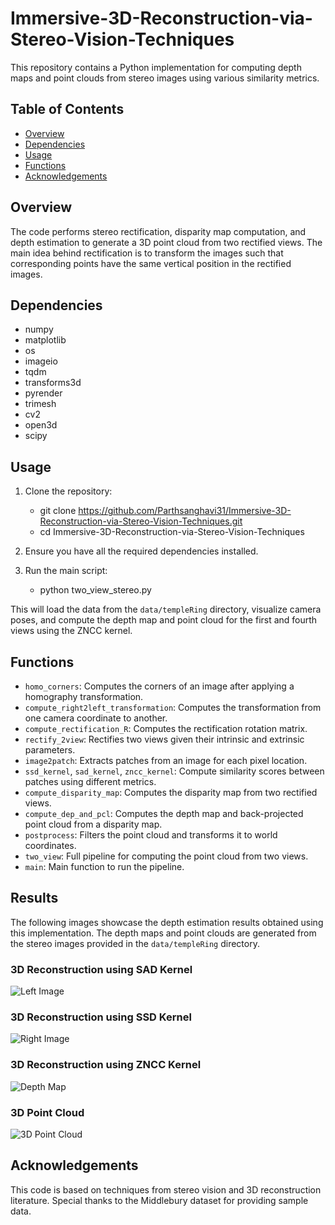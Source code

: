 # Immersive-3D-Reconstruction-via-Stereo-Vision-Techniques

This repository contains a Python implementation for computing depth maps and point clouds from stereo images using various similarity metrics.

## Table of Contents

- [Overview](#overview)
- [Dependencies](#dependencies)
- [Usage](#usage)
- [Functions](#functions)
- [Acknowledgements](#acknowledgements)

## Overview

The code performs stereo rectification, disparity map computation, and depth estimation to generate a 3D point cloud from two rectified views. The main idea behind rectification is to transform the images such that corresponding points have the same vertical position in the rectified images.

## Dependencies

- numpy
- matplotlib
- os
- imageio
- tqdm
- transforms3d
- pyrender
- trimesh
- cv2
- open3d
- scipy

## Usage

1. Clone the repository:
    - git clone https://github.com/Parthsanghavi31/Immersive-3D-Reconstruction-via-Stereo-Vision-Techniques.git
    - cd Immersive-3D-Reconstruction-via-Stereo-Vision-Techniques

2. Ensure you have all the required dependencies installed.

3. Run the main script:
    - python two_view_stereo.py

This will load the data from the `data/templeRing` directory, visualize camera poses, and compute the depth map and point cloud for the first and fourth views using the ZNCC kernel.

## Functions

- `homo_corners`: Computes the corners of an image after applying a homography transformation.
- `compute_right2left_transformation`: Computes the transformation from one camera coordinate to another.
- `compute_rectification_R`: Computes the rectification rotation matrix.
- `rectify_2view`: Rectifies two views given their intrinsic and extrinsic parameters.
- `image2patch`: Extracts patches from an image for each pixel location.
- `ssd_kernel`, `sad_kernel`, `zncc_kernel`: Compute similarity scores between patches using different metrics.
- `compute_disparity_map`: Computes the disparity map from two rectified views.
- `compute_dep_and_pcl`: Computes the depth map and back-projected point cloud from a disparity map.
- `postprocess`: Filters the point cloud and transforms it to world coordinates.
- `two_view`: Full pipeline for computing the point cloud from two views.
- `main`: Main function to run the pipeline.


## Results

The following images showcase the depth estimation results obtained using this implementation. The depth maps and point clouds are generated from the stereo images provided in the `data/templeRing` directory.

### 3D Reconstruction using SAD Kernel 

![Left Image](D:\Immersive-3D-Reconstruction-via-Stereo-Vision-Techniques\SAD_kernel.png)

### 3D Reconstruction using SSD Kernel 

![Right Image](D:\Immersive-3D-Reconstruction-via-Stereo-Vision-Techniques\SSD_kernel.png)

### 3D Reconstruction using ZNCC Kernel 

![Depth Map](D:\Immersive-3D-Reconstruction-via-Stereo-Vision-Techniques\ZNCC_Kernel.png)

### 3D Point Cloud

![3D Point Cloud](D:\Immersive-3D-Reconstruction-via-Stereo-Vision-Techniques\multiview_stereo3dreconstruction.png)


## Acknowledgements

This code is based on techniques from stereo vision and 3D reconstruction literature. Special thanks to the Middlebury dataset for providing sample data.
